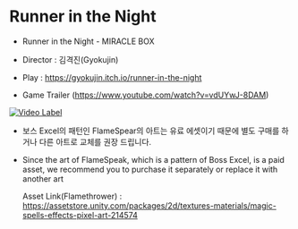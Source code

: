 # Runner in the Night

- Runner in the Night - MIRACLE BOX
- Director : 김격진(Gyokujin)
- Play : https://gyokujin.itch.io/runner-in-the-night


- Game Trailer (https://www.youtube.com/watch?v=vdUYwJ-8DAM)

[![Video Label](https://github.com/Gyokujin/Runner-in-the-Night/assets/74170514/19725346-fdd7-4063-8c4b-34a6865f30fb)](https://www.youtube.com/watch?v=vdUYwJ-8DAM)

- 보스 Excel의 패턴인 FlameSpear의 아트는 유료 에셋이기 때문에 별도 구매를 하거나 다른 아트로 교체를 권장 드립니다.
- Since the art of FlameSpeak, which is a pattern of Boss Excel, is a paid asset, we recommend you to purchase it separately or replace it with another art

  Asset Link(Flamethrower) : https://assetstore.unity.com/packages/2d/textures-materials/magic-spells-effects-pixel-art-214574
